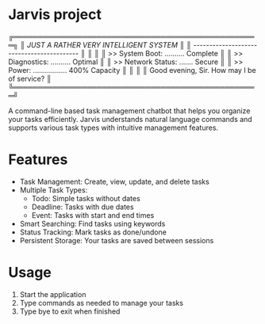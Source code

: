 # Jarvis project
╔══════════════════════════════════════════════════╗
║  *JUST A RATHER VERY INTELLIGENT SYSTEM*         ║
║  ------------------------------------------      ║
║                                                  ║
║  >> System Boot: .......... Complete             ║
║  >> Diagnostics: .......... Optimal              ║
║  >> Network Status: ....... Secure               ║
║  >> Power: ................. 400% Capacity       ║
║                                                  ║
║  Good evening, Sir. How may I be of service?     ║
╚══════════════════════════════════════════════════╝

A command-line based task management chatbot that helps you organize your tasks efficiently. Jarvis understands natural language commands and supports various task types with intuitive management features.

# Features
- Task Management: Create, view, update, and delete tasks
- Multiple Task Types:
   * Todo: Simple tasks without dates
   * Deadline: Tasks with due dates
   * Event: Tasks with start and end times
- Smart Searching: Find tasks using keywords
- Status Tracking: Mark tasks as done/undone
- Persistent Storage: Your tasks are saved between sessions

# Usage
1. Start the application
2. Type commands as needed to manage your tasks
3. Type bye to exit when finished
